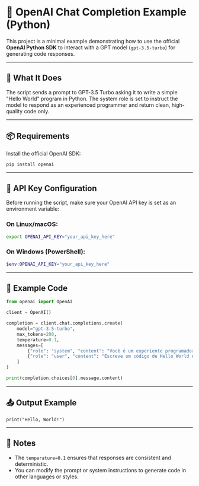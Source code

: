 # 🧠 OpenAI Chat Completion Example (Python)

This project is a minimal example demonstrating how to use the official **OpenAI Python SDK** to interact with a GPT model (`gpt-3.5-turbo`) for generating code responses.

---

## 🚀 What It Does

The script sends a prompt to GPT-3.5 Turbo asking it to write a simple "Hello World" program in Python. The system role is set to instruct the model to respond as an experienced programmer and return clean, high-quality code only.

---

## 📦 Requirements

Install the official OpenAI SDK:

```bash
pip install openai
```

---

## 🔐 API Key Configuration

Before running the script, make sure your OpenAI API key is set as an environment variable:

### On Linux/macOS:

```bash
export OPENAI_API_KEY="your_api_key_here"
```

### On Windows (PowerShell):

```powershell
$env:OPENAI_API_KEY="your_api_key_here"
```

---

## 📄 Example Code

```python
from openai import OpenAI

client = OpenAI()

completion = client.chat.completions.create(
    model="gpt-3.5-turbo",
    max_tokens=200,
    temperature=0.1,
    messages=[
        {"role": "system", "content": "Você é um experiente programador. Retorne apenas códigos limpos e de qualidade."},
        {"role": "user", "content": "Escreve um código de Hello World em Python."}
    ]
)

print(completion.choices[0].message.content)
```

---

## 📤 Output Example

```
print("Hello, World!")
```

---

## 📌 Notes

- The `temperature=0.1` ensures that responses are consistent and deterministic.
- You can modify the prompt or system instructions to generate code in other languages or styles.
